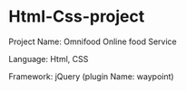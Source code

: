 # Html-Css-project

Project Name: Omnifood Online food Service

Language: Html, CSS

Framework: jQuery (plugin Name: waypoint)


